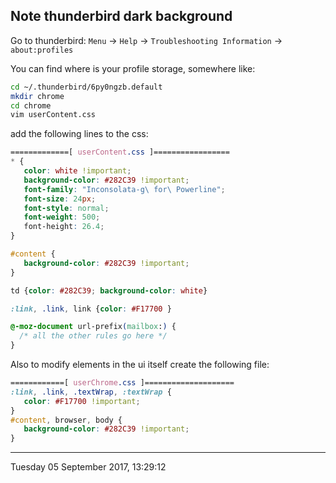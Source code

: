 Note thunderbird dark background
-----------------------------------------
Go to thunderbird:
   `Menu` -> `Help` -> `Troubleshooting Information` -> `about:profiles`

You can find where is your profile storage, somewhere like:

```bash
cd ~/.thunderbird/6py0ngzb.default
mkdir chrome
cd chrome
vim userContent.css
```

add the following lines to the css:

~~~css
=============[ userContent.css ]=================
* {
   color: white !important; 
   background-color: #282C39 !important;
   font-family: "Inconsolata-g\ for\ Powerline";
   font-size: 24px;
   font-style: normal;
   font-weight: 500;
   font-height: 26.4;
}

#content {
   background-color: #282C39 !important;
}

td {color: #282C39; background-color: white}

:link, .link, link {color: #F17700 }

@-moz-document url-prefix(mailbox:) {                                            
  /* all the other rules go here */                                              
}
~~~

Also to modify elements in the ui itself create the
following file:

```css
============[ userChrome.css ]====================
:link, .link, .textWrap, :textWrap { 
   color: #F17700 !important;
}
#content, browser, body {
   background-color: #282C39 !important;
}
```

-----------------------------------------
Tuesday 05 September 2017, 13:29:12
